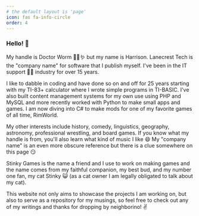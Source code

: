 ```yaml
---
# the default layout is 'page'
icon: fas fa-info-circle
order: 4
---
```


<!-- >> Add Markdown syntax content to file `_tabs/about.md`{: .filepath } and it will show up on this page.
{: .prompt-tip } -->

### Hello! 👋

My handle is Doctor Worm 🧑‍⚕️🪱 but my name is Harrison. Lanecrest Tech is the "company name" for software that I publish myself. I've been in the IT support 🧑‍💻 industry for over 15 years.

I like to dabble in coding and have done so on and off for 25 years starting with my TI-83+ calculator where I wrote simple programs in TI-BASIC. I've also built content management systems for my own use using PHP and MySQL and more recently worked with Python to make small apps and games. I am now diving into C# to make mods for one of my favorite games of all time, RimWorld.

My other interests include history, comedy, linguistics, geography, astronomy, professional wrestling, and board games. If you know what my handle is from, you'll also learn what kind of music I like 😄 My "company name" is an even more obscure reference but there is a clue somewhere on this page 😏

Stinky Games is the name a friend and I use to work on making games and the name comes from my faithful companion, my best bud, and my number one fan, my cat Stinky 😺 (as a cat owner I am legally obligated to talk about my cat).

This website not only aims to showcase the projects I am working on, but also to serve as a repository for my musings, so feel free to check out any of my writings and thanks for dropping by neighborino! ✌️